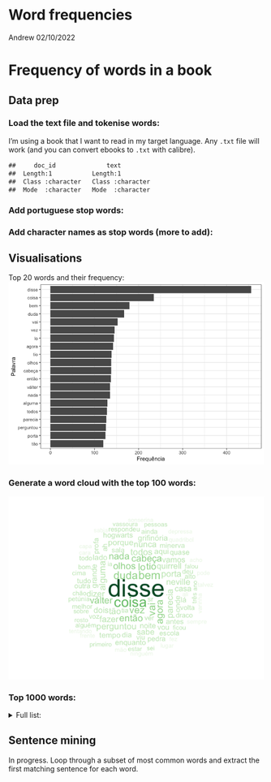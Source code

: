 Word frequencies
================
Andrew
02/10/2022

# Frequency of words in a book

## Data prep

### Load the text file and tokenise words:

I’m using a book that I want to read in my target language. Any `.txt`
file will work (and you can convert ebooks to `.txt` with calibre).

    ##     doc_id              text          
    ##  Length:1           Length:1          
    ##  Class :character   Class :character  
    ##  Mode  :character   Mode  :character

### Add portuguese stop words:

### Add character names as stop words (more to add):

## Visualisations

Top 20 words and their frequency:
![](README_files/figure-gfm/unnamed-chunk-5-1.png)<!-- -->

### Generate a word cloud with the top 100 words:

![](README_files/figure-gfm/unnamed-chunk-6-1.png)<!-- -->

### Top 1000 words:

<details>
<summary>
Full list:
</summary>

TODO: Add a translation col

| Word           | Frequency |
|:---------------|----------:|
| disse          |       456 |
| coisa          |       235 |
| bem            |       179 |
| duda           |       167 |
| vai            |       153 |
| vez            |       146 |
| lo             |       144 |
| agora          |       142 |
| tio            |       139 |
| cabeça         |       138 |
| olhos          |       138 |
| então          |       137 |
| nada           |       135 |
| válter         |       135 |
| alguma         |       129 |
| todos          |       128 |
| parecia        |       127 |
| perguntou      |       126 |
| porta          |       125 |
| tão            |       120 |
| fazer          |       118 |
| neville        |       118 |
| dizer          |       114 |
| nunca          |       114 |
| quirrell       |       113 |
| dois           |       112 |
| porque         |       110 |
| sabe           |       109 |
| casa           |       105 |
| vamos          |       105 |
| grifinória     |       102 |
| aqui           |       101 |
| grande         |       101 |
| lado           |       100 |
| tempo          |        98 |
| noite          |        96 |
| enquanto       |        94 |
| onde           |        93 |
| dia            |        92 |
| hogwarts       |        92 |
| vou            |        92 |
| lá             |        91 |
| antes          |        90 |
| quase          |        90 |
| tudo           |        89 |
| ah             |        87 |
| minerva        |        86 |
| pedra          |        86 |
| sala           |        86 |
| outra          |        85 |
| profa          |        85 |
| draco          |        83 |
| sr             |        83 |
| escola         |        82 |
| ver            |        82 |
| volta          |        82 |
| alto           |        80 |
| deu            |        80 |
| ainda          |        78 |
| respondeu      |        78 |
| todo           |        78 |
| viu            |        78 |
| voz            |        78 |
| melhor         |        77 |
| tia            |        77 |
| bom            |        75 |
| cima           |        75 |
| petúnia        |        74 |
| chão           |        73 |
| três           |        73 |
| alguém         |        71 |
| estar          |        69 |
| pessoas        |        69 |
| ficou          |        68 |
| sobre          |        68 |
| vassoura       |        68 |
| falou          |        67 |
| primeiro       |        67 |
| rosto          |        67 |
| sei            |        67 |
| ano            |        66 |
| ia             |        66 |
| mão            |        65 |
| quadribol      |        65 |
| varinha        |        65 |
| cara           |        63 |
| frente         |        63 |
| lugar          |        63 |
| ninguém        |        63 |
| fez            |        62 |
| sempre         |        62 |
| talvez         |        62 |
| acho           |        61 |
| ali            |        61 |
| depressa       |        61 |
| pode           |        61 |
| sabia          |        61 |
| capa           |        60 |
| sonserina      |        60 |
| tentando       |        60 |
| alunos         |        59 |
| dentro         |        59 |
| hora           |        58 |
| prof           |        58 |
| mesa           |        57 |
| weasley        |        56 |
| espelho        |        55 |
| ficar          |        55 |
| filch          |        55 |
| poderia        |        55 |
| podia          |        55 |
| cada           |        54 |
| gente          |        54 |
| virou          |        54 |
| meio           |        53 |
| mundo          |        53 |
| repente        |        53 |
| saber          |        53 |
| senhor         |        53 |
| ar             |        52 |
| menino         |        52 |
| outro          |        52 |
| outros         |        52 |
| rúbeo          |        52 |
| claro          |        51 |
| falar          |        51 |
| saiu           |        51 |
| seguinte       |        51 |
| aí             |        50 |
| primeira       |        50 |
| quanto         |        50 |
| coisas         |        49 |
| direção        |        49 |
| la             |        49 |
| menos          |        49 |
| pouco          |        49 |
| carta          |        48 |
| começou        |        48 |
| duas           |        48 |
| madame         |        48 |
| nome           |        48 |
| olhar          |        48 |
| quero          |        48 |
| assim          |        47 |
| certeza        |        47 |
| finalmente     |        47 |
| malfoy         |        47 |
| pontos         |        47 |
| realmente      |        47 |
| toda           |        47 |
| livros         |        46 |
| mãe            |        46 |
| olhou          |        46 |
| pai            |        46 |
| qualquer       |        46 |
| dar            |        45 |
| devia          |        45 |
| fazendo        |        45 |
| olívio         |        45 |
| passar         |        45 |
| vezes          |        45 |
| bruxo          |        44 |
| embora         |        44 |
| trás           |        44 |
| verdade        |        44 |
| voldemort      |        44 |
| caminho        |        43 |
| corredor       |        43 |
| gritou         |        43 |
| ouviu          |        43 |
| rua            |        43 |
| vida           |        43 |
| coruja         |        42 |
| dragão         |        42 |
| sido           |        42 |
| tentou         |        42 |
| trasgo         |        42 |
| vão            |        42 |
| atrás          |        41 |
| bruxos         |        41 |
| chapéu         |        41 |
| correndo       |        41 |
| cabelos        |        40 |
| hoje           |        40 |
| boca           |        39 |
| floresta       |        39 |
| passou         |        39 |
| percy          |        39 |
| lufa           |        38 |
| mãos           |        38 |
| meia           |        38 |
| pessoa         |        38 |
| quer           |        38 |
| anos           |        37 |
| conseguiu      |        37 |
| encontrar      |        37 |
| instante       |        37 |
| ir             |        37 |
| los            |        37 |
| manhã          |        37 |
| professor      |        37 |
| sair           |        37 |
| sra            |        37 |
| capítulo       |        36 |
| deixou         |        36 |
| exclamou       |        36 |
| família        |        36 |
| garoto         |        36 |
| boa            |        35 |
| cama           |        35 |
| cinco          |        35 |
| magia          |        35 |
| olhando        |        35 |
| quatro         |        35 |
| quê            |        35 |
| queria         |        35 |
| time           |        35 |
| abriu          |        34 |
| aula           |        34 |
| demais         |        34 |
| fred           |        34 |
| logo           |        34 |
| posso          |        34 |
| segundo        |        34 |
| trem           |        34 |
| alguns         |        33 |
| apenas         |        33 |
| cachorro       |        33 |
| caiu           |        33 |
| contra         |        33 |
| dez            |        33 |
| mal            |        33 |
| pensar         |        33 |
| pirraça        |        33 |
| razão          |        33 |
| tarde          |        33 |
| trouxas        |        33 |
| uns            |        33 |
| andar          |        32 |
| deve           |        32 |
| entrar         |        32 |
| jorge          |        32 |
| minutos        |        32 |
| pés            |        32 |
| seguida        |        32 |
| sentiu         |        32 |
| sim            |        32 |
| algum          |        31 |
| bateu          |        31 |
| fazia          |        31 |
| jogo           |        31 |
| nariz          |        31 |
| parede         |        31 |
| parou          |        31 |
| quarto         |        31 |
| acha           |        30 |
| diante         |        30 |
| fofo           |        30 |
| mulher         |        30 |
| nenhum         |        30 |
| voltar         |        30 |
| aulas          |        29 |
| durante        |        29 |
| fogo           |        29 |
| olhe           |        29 |
| ouvir          |        29 |
| ouviram        |        29 |
| salão          |        29 |
| tanto          |        29 |
| achou          |        28 |
| alta           |        28 |
| cartas         |        28 |
| continuava     |        28 |
| difícil        |        28 |
| flamel         |        28 |
| levantou       |        28 |
| livro          |        28 |
| murmurou       |        28 |
| novo           |        28 |
| parte          |        28 |
| pé             |        28 |
| perto          |        28 |
| sapo           |        28 |
| sorte          |        28 |
| carro          |        27 |
| conseguia      |        27 |
| contar         |        27 |
| desde          |        27 |
| esperando      |        27 |
| favor          |        27 |
| gringotes      |        27 |
| horas          |        27 |
| janela         |        27 |
| norberto       |        27 |
| professora     |        27 |
| todas          |        27 |
| velho          |        27 |
| vira           |        27 |
| biblioteca     |        26 |
| casas          |        26 |
| cor            |        26 |
| deixar         |        26 |
| dizendo        |        26 |
| entrou         |        26 |
| guarda         |        26 |
| lembrar        |        26 |
| maior          |        26 |
| mesma          |        26 |
| pais           |        26 |
| poder          |        26 |
| puxou          |        26 |
| sangue         |        26 |
| tirou          |        26 |
| verde          |        26 |
| vestes         |        26 |
| aconteceu      |        25 |
| caso           |        25 |
| castelo        |        25 |
| chegar         |        25 |
| comprar        |        25 |
| contou         |        25 |
| corujas        |        25 |
| fim            |        25 |
| gêmeos         |        25 |
| levou          |        25 |
| medo           |        25 |
| mim            |        25 |
| naquele        |        25 |
| natal          |        25 |
| pensou         |        25 |
| pudesse        |        25 |
| semana         |        25 |
| sentou         |        25 |
| vassouras      |        25 |
| apanhou        |        24 |
| armário        |        24 |
| baixo          |        24 |
| cair           |        24 |
| força          |        24 |
| gato           |        24 |
| granger        |        24 |
| ideia          |        24 |
| muita          |        24 |
| pareceu        |        24 |
| pareciam       |        24 |
| preciso        |        24 |
| procurando     |        24 |
| teto           |        24 |
| voltou         |        24 |
| carlinhos      |        23 |
| certo          |        23 |
| chegou         |        23 |
| costas         |        23 |
| ergueu         |        23 |
| feitiço        |        23 |
| ficaram        |        23 |
| jamais         |        23 |
| momento        |        23 |
| nenhuma        |        23 |
| passaram       |        23 |
| pena           |        23 |
| pernas         |        23 |
| silêncio       |        23 |
| única          |        23 |
| atenção        |        22 |
| cabeças        |        22 |
| cicatriz       |        22 |
| continuou      |        22 |
| corpo          |        22 |
| enorme         |        22 |
| espero         |        22 |
| falando        |        22 |
| goyle          |        22 |
| homem          |        22 |
| horrível       |        22 |
| hum            |        22 |
| outras         |        22 |
| parecendo      |        22 |
| pensando       |        22 |
| plataforma     |        22 |
| unicórnio      |        22 |
| vendo          |        22 |
| acabara        |        21 |
| agarrou        |        21 |
| apareceu       |        21 |
| braço          |        21 |
| cobra          |        21 |
| escuro         |        21 |
| estranho       |        21 |
| feito          |        21 |
| flitwick       |        21 |
| garotos        |        21 |
| grandes        |        21 |
| luz            |        21 |
| olivaras       |        21 |
| ouvi           |        21 |
| perguntar      |        21 |
| ruído          |        21 |
| sorriso        |        21 |
| último         |        21 |
| vê             |        21 |
| amigos         |        20 |
| bolso          |        20 |
| caldeirão      |        20 |
| chocolate      |        20 |
| comunal        |        20 |
| cozinha        |        20 |
| crabbe         |        20 |
| dando          |        20 |
| dragões        |        20 |
| escada         |        20 |
| famoso         |        20 |
| feitiços       |        20 |
| goles          |        20 |
| história       |        20 |
| lembrou        |        20 |
| matar          |        20 |
| modo           |        20 |
| nove           |        20 |
| obrigado       |        20 |
| poções         |        20 |
| podem          |        20 |
| pomo           |        20 |
| ponta          |        20 |
| prata          |        20 |
| principal      |        20 |
| ronan          |        20 |
| saíram         |        20 |
| sentado        |        20 |
| sentia         |        20 |
| última         |        20 |
| braços         |        19 |
| bruxas         |        19 |
| caixa          |        19 |
| campo          |        19 |
| cheio          |        19 |
| correu         |        19 |
| desapareceu    |        19 |
| encontrou      |        19 |
| gigante        |        19 |
| loja           |        19 |
| mágicas        |        19 |
| mamãe          |        19 |
| mandou         |        19 |
| nervoso        |        19 |
| ouro           |        19 |
| perder         |        19 |
| podiam         |        19 |
| possível       |        19 |
| procurar       |        19 |
| simas          |        19 |
| sob            |        19 |
| soltou         |        19 |
| sozinho        |        19 |
| tentar         |        19 |
| vi             |        19 |
| 2000           |        18 |
| alfeneiros     |        18 |
| aniversário    |        18 |
| barulho        |        18 |
| cadeira        |        18 |
| canino         |        18 |
| chá            |        18 |
| cochichou      |        18 |
| comer          |        18 |
| comigo         |        18 |
| conta          |        18 |
| dinheiro       |        18 |
| disso          |        18 |
| dormir         |        18 |
| firenze        |        18 |
| muitos         |        18 |
| nimbus         |        18 |
| professores    |        18 |
| rápido         |        18 |
| reparou        |        18 |
| resto          |        18 |
| vinte          |        18 |
| vir            |        18 |
| viram          |        18 |
| afinal         |        17 |
| berrou         |        17 |
| chegaram       |        17 |
| começar        |        17 |
| debaixo        |        17 |
| dor            |        17 |
| esquerda       |        17 |
| estranha       |        17 |
| exatamente     |        17 |
| fantasma       |        17 |
| férias         |        17 |
| forte          |        17 |
| iria           |        17 |
| jeito          |        17 |
| jogar          |        17 |
| mágica         |        17 |
| normal         |        17 |
| óculos         |        17 |
| ora            |        17 |
| palavra        |        17 |
| partida        |        17 |
| peças          |        17 |
| perna          |        17 |
| portas         |        17 |
| querer         |        17 |
| quis           |        17 |
| salto          |        17 |
| sete           |        17 |
| si             |        17 |
| suponho        |        17 |
| terceiro       |        17 |
| testa          |        17 |
| torre          |        17 |
| vermelho       |        17 |
| voando         |        17 |
| agouro         |        16 |
| andando        |        16 |
| apanhar        |        16 |
| aprender       |        16 |
| câmara         |        16 |
| céu            |        16 |
| coração        |        16 |
| coragem        |        16 |
| dias           |        16 |
| entraram       |        16 |
| esperar        |        16 |
| feliz          |        16 |
| frio           |        16 |
| imediatamente  |        16 |
| meninos        |        16 |
| nele           |        16 |
| nicolau        |        16 |
| número         |        16 |
| palavras       |        16 |
| pálido         |        16 |
| parece         |        16 |
| passado        |        16 |
| pescoço        |        16 |
| porém          |        16 |
| precisa        |        16 |
| raiva          |        16 |
| resmungou      |        16 |
| tornou         |        16 |
| trabalho       |        16 |
| umas           |        16 |
| vidro          |        16 |
| vinha          |        16 |
| acima          |        15 |
| algumas        |        15 |
| aonde          |        15 |
| bastante       |        15 |
| canto          |        15 |
| centímetros    |        15 |
| chamas         |        15 |
| dedos          |        15 |
| desta          |        15 |
| edwiges        |        15 |
| espiou         |        15 |
| estação        |        15 |
| estaria        |        15 |
| faz            |        15 |
| feira          |        15 |
| gostaria       |        15 |
| inteiro        |        15 |
| levar          |        15 |
| longe          |        15 |
| menor          |        15 |
| ombro          |        15 |
| pacote         |        15 |
| pedro          |        15 |
| perdeu         |        15 |
| pior           |        15 |
| segunda        |        15 |
| sensação       |        15 |
| tirar          |        15 |
| trinta         |        15 |
| turbante       |        15 |
| acreditar      |        14 |
| aposto         |        14 |
| árvores        |        14 |
| bater          |        14 |
| casaco         |        14 |
| chave          |        14 |
| cinquenta      |        14 |
| comentou       |        14 |
| dado           |        14 |
| deixando       |        14 |
| descobrir      |        14 |
| desculpe       |        14 |
| direto         |        14 |
| doze           |        14 |
| entrada        |        14 |
| explicou       |        14 |
| filosofal      |        14 |
| gorda          |        14 |
| gostava        |        14 |
| guardando      |        14 |
| importante     |        14 |
| irmã           |        14 |
| jantar         |        14 |
| londres        |        14 |
| longo          |        14 |
| manter         |        14 |
| nova           |        14 |
| onze           |        14 |
| papel          |        14 |
| parava         |        14 |
| paredes        |        14 |
| pôde           |        14 |
| pomfrey        |        14 |
| precisava      |        14 |
| r              |        14 |
| retrato        |        14 |
| saguão         |        14 |
| segundos       |        14 |
| sorrindo       |        14 |
| suficiente     |        14 |
| tanta          |        14 |
| trevas         |        14 |
| veio           |        14 |
| vista          |        14 |
| xadrez         |        14 |
| abrir          |        13 |
| achava         |        13 |
| acrescentou    |        13 |
| apanhador      |        13 |
| apontou        |        13 |
| balaços        |        13 |
| banheiro       |        13 |
| bilhete        |        13 |
| branco         |        13 |
| cheia          |        13 |
| concordou      |        13 |
| contente       |        13 |
| dessas         |        13 |
| diferentes     |        13 |
| diga           |        13 |
| dizia          |        13 |
| exceto         |        13 |
| explicar       |        13 |
| falta          |        13 |
| ficando        |        13 |
| fizera         |        13 |
| iam            |        13 |
| inteira        |        13 |
| invisibilidade |        13 |
| irmãos         |        13 |
| lareira        |        13 |
| ler            |        13 |
| muitas         |        13 |
| naquela        |        13 |
| nor            |        13 |
| ofegou         |        13 |
| parado         |        13 |
| passos         |        13 |
| perebas        |        13 |
| pergunta       |        13 |
| perguntas      |        13 |
| podemos        |        13 |
| precisamos     |        13 |
| próximo        |        13 |
| roubar         |        13 |
| ruim           |        13 |
| sentar         |        13 |
| sentir         |        13 |
| sequer         |        13 |
| simplesmente   |        13 |
| sinal          |        13 |
| sol            |        13 |
| somente        |        13 |
| taça           |        13 |
| tamanho        |        13 |
| vá             |        13 |
| varinhas       |        13 |
| vivas          |        13 |
| vontade        |        13 |
| acontecendo    |        12 |
| acontecer      |        12 |
| algo           |        12 |
| altura         |        12 |
| alvo           |        12 |
| ansioso        |        12 |
| anunciou       |        12 |
| apontando      |        12 |
| árvore         |        12 |
| barba          |        12 |
| bola           |        12 |
| branca         |        12 |
| bruxa          |        12 |
| cabana         |        12 |
| café           |        12 |
| cartão         |        12 |
| chaves         |        12 |
| conseguira     |        12 |
| corredores     |        12 |
| corvinal       |        12 |
| cuidado        |        12 |
| deitar         |        12 |
| dúvida         |        12 |
| embaixo        |        12 |
| encontraram    |        12 |
| espécie        |        12 |
| falava         |        12 |
| filho          |        12 |
| forma          |        12 |
| fundo          |        12 |
| furado         |        12 |
| ganhar         |        12 |
| ganhou         |        12 |
| graça          |        12 |
| grampo         |        12 |
| grito          |        12 |
| idiota         |        12 |
| impedir        |        12 |
| indo           |        12 |
| jogadores      |        12 |
| junto          |        12 |
| minuto         |        12 |
| negros         |        12 |
| ovo            |        12 |
| passando       |        12 |
| passara        |        12 |
| pequeno        |        12 |
| percebeu       |        12 |
| quisesse       |        12 |
| ra             |        12 |
| responder      |        12 |
| sacudiu        |        12 |
| seis           |        12 |
| semanas        |        12 |
| tocar          |        12 |
| único          |        12 |
| usava          |        12 |
| vindo          |        12 |
| vivo           |        12 |
| acabar         |        11 |
| acabou         |        11 |
| alívio         |        11 |
| andava         |        11 |
| baixa          |        11 |
| baixinho       |        11 |
| barco          |        11 |
| batendo        |        11 |
| bolas          |        11 |
| casebre        |        11 |
| centenas       |        11 |
| cofre          |        11 |
| completamente  |        11 |
| correio        |        11 |
| correr         |        11 |
| curvou         |        11 |
| deixa          |        11 |
| deviam         |        11 |
| diz            |        11 |
| dormitório     |        11 |
| duende         |        11 |
| empurrou       |        11 |
| escura         |        11 |
| espiando       |        11 |
| estudantes     |        11 |
| exames         |        11 |
| expressão      |        11 |
| expulso        |        11 |
| fácil          |        11 |
| fôlego         |        11 |
| hooch          |        11 |
| invisível      |        11 |
| janelas        |        11 |
| joelhos        |        11 |
| jordan         |        11 |
| largou         |        11 |
| mandar         |        11 |
| maneira        |        11 |
| marcos         |        11 |
| mexeu          |        11 |
| morrer         |        11 |
| morto          |        11 |
| mostrar        |        11 |
| n              |        11 |
| p              |        11 |
| palmas         |        11 |
| parar          |        11 |
| passavam       |        11 |
| passo          |        11 |
| pediu          |        11 |
| penas          |        11 |
| planta         |        11 |
| porco          |        11 |
| presente       |        11 |
| pretas         |        11 |
| problema       |        11 |
| própria        |        11 |
| provavelmente  |        11 |
| queriam        |        11 |
| repetiu        |        11 |
| rispidez       |        11 |
| roupas         |        11 |
| sabem          |        11 |
| segredo        |        11 |
| severo         |        11 |
| sono           |        11 |
| subiram        |        11 |
| surpresa       |        11 |
| sussurrou      |        11 |
| tipo           |        11 |
| usando         |        11 |
| vejo           |        11 |
| velha          |        11 |
| wood           |        11 |
| aberta         |        10 |
| acabado        |        10 |
| acordou        |        10 |
| adiantou       |        10 |
| afastou        |        10 |
| água           |        10 |
| alçapão        |        10 |
| além           |        10 |
| amigo          |        10 |
| aposento       |        10 |
| arco           |        10 |
| atirou         |        10 |
| banco          |        10 |
| banquinho      |        10 |
| bicho          |        10 |
| bolsos         |        10 |
| c              |        10 |
| cheiro         |        10 |
| chuva          |        10 |
| classe         |        10 |
| começaram      |        10 |
| companhia      |        10 |
| curioso        |        10 |
| dá             |        10 |
| daqui          |        10 |
| dê             |        10 |
| desesperado    |        10 |
| devem          |        10 |
| direita        |        10 |
| direito        |        10 |
| dito           |        10 |
| engoliu        |        10 |
| engraçado      |        10 |
| enormes        |        10 |
| envelope       |        10 |
| escuridão      |        10 |
| esforço        |        10 |
| esperava       |        10 |
| esticou        |        10 |
| estrelas       |        10 |
| estremeceu     |        10 |
| faça           |        10 |
| famílias       |        10 |
| fica           |        10 |
| fila           |        10 |
| hein           |        10 |
| jornal         |        10 |
| lábios         |        10 |
| lados          |        10 |
| lembrava       |        10 |
| lentamente     |        10 |
| letivo         |        10 |
| lino           |        10 |
| livre          |        10 |
| mande          |        10 |
| monitor        |        10 |
| morte          |        10 |
| nela           |        10 |
| oito           |        10 |
| ouvira         |        10 |
| papai          |        10 |
| pedaço         |        10 |
| pegar          |        10 |
| perguntando    |        10 |
| ponto          |        10 |
| pouquinho      |        10 |
| presentes      |        10 |
| próprio        |        10 |
| querendo       |        10 |
| querido        |        10 |
| receber        |        10 |
| recebeu        |        10 |
| relógio        |        10 |
| sabiam         |        10 |
| sapos          |        10 |
| séculos        |        10 |
| smeltings      |        10 |
| sofá           |        10 |
| sonho          |        10 |
| sorriu         |        10 |
| suéter         |        10 |
| tampouco       |        10 |
| tempestade     |        10 |
| tomar          |        10 |
| trilha         |        10 |
| trouxe         |        10 |
| usar           |        10 |
| vento          |        10 |
| verão          |        10 |
| via            |        10 |
| voltaram       |        10 |
| aluno          |         9 |
| amanhã         |         9 |
| anda           |         9 |
| apertou        |         9 |
| assustado      |         9 |
| balaço         |         9 |
| barão          |         9 |
| buraco         |         9 |
| caça           |         9 |
| causa          |         9 |
| certa          |         9 |
| chamado        |         9 |
| chegara        |         9 |
| choque         |         9 |
| clareira       |         9 |
| comida         |         9 |
| conhecer       |         9 |
| deitado        |         9 |
| desaparecido   |         9 |
| desceu         |         9 |
| desejou        |         9 |
| dessa          |         9 |
| deus           |         9 |
| deveria        |         9 |
| diagonal       |         9 |
| dirigiu        |         9 |
| diziam         |         9 |
| doces          |         9 |
| entanto        |         9 |
| escapar        |         9 |
| espiar         |         9 |
| excelente      |         9 |
| existe         |         9 |
| fique          |         9 |
| gosto          |         9 |
| ido            |         9 |
| iguais         |         9 |
| igual          |         9 |
| imagem         |         9 |
| jardim         |         9 |
| lançou         |         9 |
| leu            |         9 |
| leve           |         9 |
| livrar         |         9 |
| longa          |         9 |
| madeira        |         9 |
| magro          |         9 |
| mala           |         9 |
| mar            |         9 |
| mergulhou      |         9 |
| mesas          |         9 |
| meter          |         9 |
| monitores      |         9 |
| nisso          |         9 |
| observando     |         9 |
| opinião        |         9 |
| parada         |         9 |
| passagem       |         9 |
| pensei         |         9 |
| pilha          |         9 |
| próxima        |         9 |
| realidade      |         9 |
| resposta       |         9 |
| retrucou       |         9 |
| rosnou         |         9 |
| sabores        |         9 |
| seco           |         9 |
| seguro         |         9 |
| sério          |         9 |
| televisão      |         9 |
| terrível       |         9 |
| tocou          |         9 |
| vazia          |         9 |
| vem            |         9 |
| visão          |         9 |
| voar           |         9 |
| achei          |         8 |
| acontecera     |         8 |
| ande           |         8 |
| animado        |         8 |
| aparecer       |         8 |
| artilheiros    |         8 |
| através        |         8 |
| atravessaram   |         8 |
| atravessou     |         8 |
| bastão         |         8 |
| beco           |         8 |
| bobagem        |         8 |
| brancas        |         8 |
| brilhante      |         8 |
| carregava      |         8 |
| cavalo         |         8 |
| centauro       |         8 |
| cento          |         8 |
| chamada        |         8 |
| chamar         |         8 |
| chance         |         8 |
| chegado        |         8 |
| comendo        |         8 |
| comprido       |         8 |
| confusão       |         8 |
| consigo        |         8 |
| continuar      |         8 |
| curva          |         8 |
| daquele        |         8 |
| deixem         |         8 |
| dentes         |         8 |
| dera           |         8 |
| descoberto     |         8 |
| destruída      |         8 |
| diabo          |         8 |
| diferente      |         8 |
| dino           |         8 |
| disseram       |         8 |
| distância      |         8 |
| dizem          |         8 |
| duendes        |         8 |
| efeito         |         8 |
| encarar        |         8 |
| erguendo       |         8 |
| escadas        |         8 |
| esconder       |         8 |
| esquecer       |         8 |
| esquecera      |         8 |
| estranhos      |         8 |
| figg           |         8 |
| fizeram        |         8 |
| fome           |         8 |
| furioso        |         8 |
| gargalhada     |         8 |
| garrafas       |         8 |
| gemeu          |         8 |
| geral          |         8 |
| gritos         |         8 |
| haviam         |         8 |
| imaginando     |         8 |
| irmão          |         8 |
| lembrol        |         8 |
| m              |         8 |
| mason          |         8 |
| matou          |         8 |
| mau            |         8 |
| música         |         8 |
| narinas        |         8 |
| notas          |         8 |
| observava      |         8 |
| olha           |         8 |
| olhem          |         8 |
| ombros         |         8 |
| orelhas        |         8 |
| pararam        |         8 |
| pensamento     |         8 |
| pergaminho     |         8 |
| pôs            |         8 |
| prazer         |         8 |
| preocupe       |         8 |
| preto          |         8 |
| proibido       |         8 |
| rapidamente    |         8 |
| repentinamente |         8 |
| rindo          |         8 |
| risadinha      |         8 |
| saia           |         8 |
| segurando      |         8 |
| senhora        |         8 |
| sentindo       |         8 |
| som            |         8 |
| suspirou       |         8 |
| terminar       |         8 |
| terminou       |         8 |
| tido           |         8 |
| tom            |         8 |
| tomou          |         8 |
| treze          |         8 |
| trouxa         |         8 |
| turma          |         8 |
| uniforme       |         8 |
| usá            |         8 |
| velhas         |         8 |
| velocidade     |         8 |
| visto          |         8 |
| voltara        |         8 |

</details>

## Sentence mining

In progress. Loop through a subset of most common words and extract the
first matching sentence for each word.
